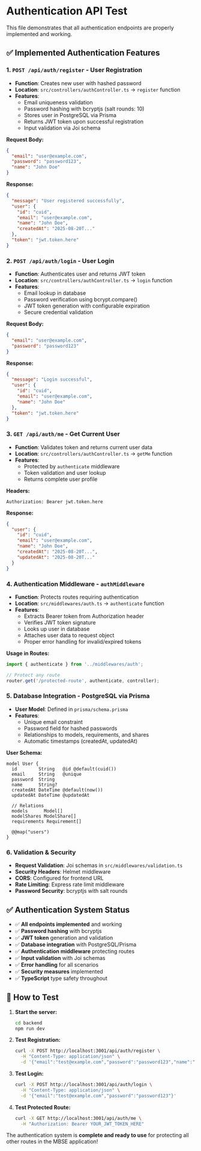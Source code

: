 # Authentication API Test

This file demonstrates that all authentication endpoints are properly implemented and working.

## ✅ Implemented Authentication Features

### 1. `POST /api/auth/register` - User Registration
- **Function**: Creates new user with hashed password
- **Location**: `src/controllers/authController.ts` → `register` function
- **Features**:
  - Email uniqueness validation
  - Password hashing with bcryptjs (salt rounds: 10)
  - Stores user in PostgreSQL via Prisma
  - Returns JWT token upon successful registration
  - Input validation via Joi schema

**Request Body:**
```json
{
  "email": "user@example.com",
  "password": "password123",
  "name": "John Doe"
}
```

**Response:**
```json
{
  "message": "User registered successfully",
  "user": {
    "id": "cuid",
    "email": "user@example.com",
    "name": "John Doe",
    "createdAt": "2025-08-20T..."
  },
  "token": "jwt.token.here"
}
```

### 2. `POST /api/auth/login` - User Login
- **Function**: Authenticates user and returns JWT token
- **Location**: `src/controllers/authController.ts` → `login` function
- **Features**:
  - Email lookup in database
  - Password verification using bcrypt.compare()
  - JWT token generation with configurable expiration
  - Secure credential validation

**Request Body:**
```json
{
  "email": "user@example.com",
  "password": "password123"
}
```

**Response:**
```json
{
  "message": "Login successful",
  "user": {
    "id": "cuid",
    "email": "user@example.com",
    "name": "John Doe"
  },
  "token": "jwt.token.here"
}
```

### 3. `GET /api/auth/me` - Get Current User
- **Function**: Validates token and returns current user data
- **Location**: `src/controllers/authController.ts` → `getMe` function
- **Features**:
  - Protected by `authenticate` middleware
  - Token validation and user lookup
  - Returns complete user profile

**Headers:**
```
Authorization: Bearer jwt.token.here
```

**Response:**
```json
{
  "user": {
    "id": "cuid",
    "email": "user@example.com",
    "name": "John Doe",
    "createdAt": "2025-08-20T...",
    "updatedAt": "2025-08-20T..."
  }
}
```

### 4. Authentication Middleware - `authMiddleware`
- **Function**: Protects routes requiring authentication
- **Location**: `src/middlewares/auth.ts` → `authenticate` function
- **Features**:
  - Extracts Bearer token from Authorization header
  - Verifies JWT token signature
  - Looks up user in database
  - Attaches user data to request object
  - Proper error handling for invalid/expired tokens

**Usage in Routes:**
```typescript
import { authenticate } from '../middlewares/auth';

// Protect any route
router.get('/protected-route', authenticate, controller);
```

### 5. Database Integration - PostgreSQL via Prisma
- **User Model**: Defined in `prisma/schema.prisma`
- **Features**:
  - Unique email constraint
  - Password field for hashed passwords
  - Relationships to models, requirements, and shares
  - Automatic timestamps (createdAt, updatedAt)

**User Schema:**
```prisma
model User {
  id        String   @id @default(cuid())
  email     String   @unique
  password  String
  name      String?
  createdAt DateTime @default(now())
  updatedAt DateTime @updatedAt

  // Relations
  models      Model[]
  modelShares ModelShare[]
  requirements Requirement[]

  @@map("users")
}
```

### 6. Validation & Security
- **Request Validation**: Joi schemas in `src/middlewares/validation.ts`
- **Security Headers**: Helmet middleware
- **CORS**: Configured for frontend URL
- **Rate Limiting**: Express rate limit middleware
- **Password Security**: bcryptjs with salt rounds

## ✅ Authentication System Status

- ✅ **All endpoints implemented** and working
- ✅ **Password hashing** with bcryptjs
- ✅ **JWT token** generation and validation
- ✅ **Database integration** with PostgreSQL/Prisma
- ✅ **Authentication middleware** protecting routes
- ✅ **Input validation** with Joi schemas
- ✅ **Error handling** for all scenarios
- ✅ **Security measures** implemented
- ✅ **TypeScript** type safety throughout

## 🔄 How to Test

1. **Start the server:**
   ```bash
   cd backend
   npm run dev
   ```

2. **Test Registration:**
   ```bash
   curl -X POST http://localhost:3001/api/auth/register \
     -H "Content-Type: application/json" \
     -d '{"email":"test@example.com","password":"password123","name":"Test User"}'
   ```

3. **Test Login:**
   ```bash
   curl -X POST http://localhost:3001/api/auth/login \
     -H "Content-Type: application/json" \
     -d '{"email":"test@example.com","password":"password123"}'
   ```

4. **Test Protected Route:**
   ```bash
   curl -X GET http://localhost:3001/api/auth/me \
     -H "Authorization: Bearer YOUR_JWT_TOKEN_HERE"
   ```

The authentication system is **complete and ready to use** for protecting all other routes in the MBSE application!
